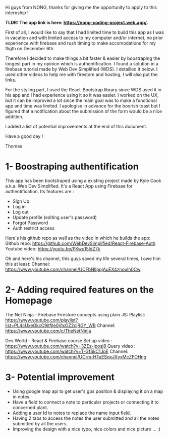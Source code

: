 Hi guys from NONG, thanks for giving me the opportunity to apply to this internship !

**TLDR: The app link is here: https://nong-coding-project.web.app/.**

First of all, I would like to say that I had limited time to build this app as I was in vacation and with limited access to my computer and/or internet, no prior experience with firebase and rush timing to make accomodations for my fligth on December 6th.

Therefore I decided to make things a bit faster & easier by boostraping the longest part in my opinion which is authentification. I found a solution in a firebase tutorial made by Web Dev Simplified (WDS). I detailled it below.
I used other videos to help me with firestore and hosting, I will also put the links.

For the styling part, I used the React-Bootstrap library since WDS used it in his app and I had experience using it so it was easier. I worked on the UX, but it can be improved a lot since the main goal was to make a functional app and time was limited. I apologise in advance for the boorish toast but I figured that a notification about the submission of the form would be a nice addition.

I added a list of potential improvements at the end of this document.

Have a good day !

Thomas

# 1- Boostraping authentification

This app has been bootstraped using a existing project made by Kyle Cook a.k.a. Web Dev Simplified. It's a React App using Firebase for authentification. Its features are :

- Sign Up
- Log in
- Log out
- Update profile (editing user's password)
- Forgot Password
- Auth restrict access

Here's his github repo as well as the video in which he builds the app:
Github repo: https://github.com/WebDevSimplified/React-Firebase-Auth
Youtube video: https://youtu.be/PKwu15ldZ7k

Oh and here's his channel, this guys saved my life several times, I owe him this at least:
Channel: https://www.youtube.com/channel/UCFbNIlppjAuEX4znoulh0Cw

# 2- Adding required features on the Homepage

The Net Ninja - Firebase Firestore concepts using plain JS:
Playlist: https://www.youtube.com/playlist?list=PL4cUxeGkcC9itfjle0ji1xOZ2cjRGY_WB
Channel: https://www.youtube.com/c/TheNetNinja

Dev World - React & Firebase course
Set up video : https://www.youtube.com/watch?v=3ZEz-iposj8
Query video : https://www.youtube.com/watch?v=T-GfSkC1JpE
Channel: https://www.youtube.com/channel/UCrm-HTaESqxJXyxMcZFOHng

# 3- Potential improvement

- Using google map api to get user's gps position & displaying it on a map in notes.
- Have a field to connect a note to particular projects or connecting it to concerned plant.
- Adding a user Id to notes to replace the name input field.
- Having 2 tabs to access the notes the user submitted and all the notes submitted by all the users.
- Improving the design with a nice typo, nice colors and nice picture ... :)
